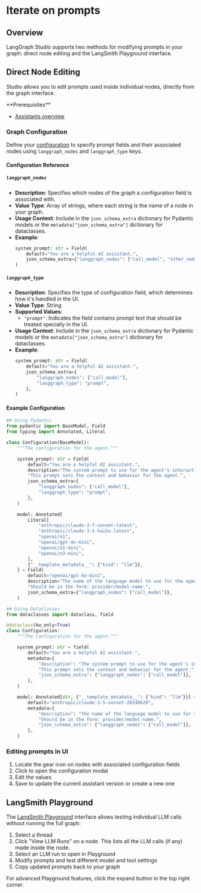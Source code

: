 # Iterate on prompts

## Overview

LangGraph Studio supports two methods for modifying prompts in your graph: direct node editing and the LangSmith Playground interface.

## Direct Node Editing

Studio allows you to edit prompts used inside individual nodes, directly from the graph interface.

<Info>
  **Prerequisites**

  * [Assistants overview](/langgraph-platform/assistants)
</Info>

### Graph Configuration

Define your [configuration](https://langchain-ai.github.io/langgraph/how-tos/configuration/) to specify prompt fields and their associated nodes using `langgraph_nodes` and `langgraph_type` keys.

#### Configuration Reference

##### `langgraph_nodes`

* **Description**: Specifies which nodes of the graph a configuration field is associated with.
* **Value Type**: Array of strings, where each string is the name of a node in your graph.
* **Usage Context**: Include in the `json_schema_extra` dictionary for Pydantic models or the `metadata["json_schema_extra"]` dictionary for dataclasses.
* **Example**:
  ```python
  system_prompt: str = Field(
      default="You are a helpful AI assistant.",
      json_schema_extra={"langgraph_nodes": ["call_model", "other_node"]},
  )
  ```

##### `langgraph_type`

* **Description**: Specifies the type of configuration field, which determines how it's handled in the UI.
* **Value Type**: String
* **Supported Values**:
  * `"prompt"`: Indicates the field contains prompt text that should be treated specially in the UI.
* **Usage Context**: Include in the `json_schema_extra` dictionary for Pydantic models or the `metadata["json_schema_extra"]` dictionary for dataclasses.
* **Example**:
  ```python
  system_prompt: str = Field(
      default="You are a helpful AI assistant.",
      json_schema_extra={
          "langgraph_nodes": ["call_model"],
          "langgraph_type": "prompt",
      },
  )
  ```

#### Example Configuration

```python
## Using Pydantic
from pydantic import BaseModel, Field
from typing import Annotated, Literal

class Configuration(BaseModel):
    """The configuration for the agent."""

    system_prompt: str = Field(
        default="You are a helpful AI assistant.",
        description="The system prompt to use for the agent's interactions. "
        "This prompt sets the context and behavior for the agent.",
        json_schema_extra={
            "langgraph_nodes": ["call_model"],
            "langgraph_type": "prompt",
        },
    )

    model: Annotated[
        Literal[
            "anthropic/claude-3-7-sonnet-latest",
            "anthropic/claude-3-5-haiku-latest",
            "openai/o1",
            "openai/gpt-4o-mini",
            "openai/o1-mini",
            "openai/o3-mini",
        ],
        {"__template_metadata__": {"kind": "llm"}},
    ] = Field(
        default="openai/gpt-4o-mini",
        description="The name of the language model to use for the agent's main interactions. "
        "Should be in the form: provider/model-name.",
        json_schema_extra={"langgraph_nodes": ["call_model"]},
    )

## Using Dataclasses
from dataclasses import dataclass, field

@dataclass(kw_only=True)
class Configuration:
    """The configuration for the agent."""

    system_prompt: str = field(
        default="You are a helpful AI assistant.",
        metadata={
            "description": "The system prompt to use for the agent's interactions. "
            "This prompt sets the context and behavior for the agent.",
            "json_schema_extra": {"langgraph_nodes": ["call_model"]},
        },
    )

    model: Annotated[str, {"__template_metadata__": {"kind": "llm"}}] = field(
        default="anthropic/claude-3-5-sonnet-20240620",
        metadata={
            "description": "The name of the language model to use for the agent's main interactions. "
            "Should be in the form: provider/model-name.",
            "json_schema_extra": {"langgraph_nodes": ["call_model"]},
        },
    )

```

### Editing prompts in UI

1. Locate the gear icon on nodes with associated configuration fields
2. Click to open the configuration modal
3. Edit the values
4. Save to update the current assistant version or create a new one

## LangSmith Playground

The [LangSmith Playground](https://docs.smith.langchain.com/prompt_engineering/how_to_guides#playground) interface allows testing individual LLM calls without running the full graph:

1. Select a thread
2. Click "View LLM Runs" on a node. This lists all the LLM calls (if any) made inside the node.
3. Select an LLM run to open in Playground
4. Modify prompts and test different model and tool settings
5. Copy updated prompts back to your graph

For advanced Playground features, click the expand button in the top right corner.
